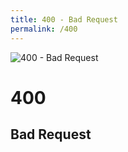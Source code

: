 ```yaml
---
title: 400 - Bad Request
permalink: /400
---
```

<div>
    <img src="http://i.imgur.com/V75nGLB.jpg" alt="400 - Bad Request" />
    <h1>400</h1>
    <h2>Bad Request</h2>
</div>
